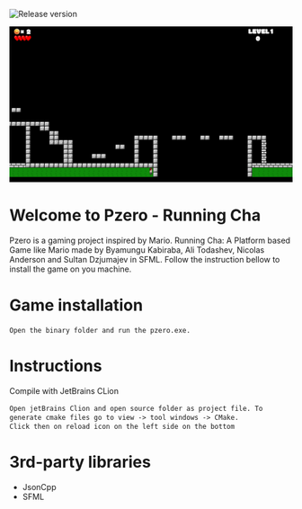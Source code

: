 

![Release version](https://img.shields.io/badge/release-v0.0.1-green.svg)

![image](screenshoot.png)
# Welcome to Pzero - Running Cha
Pzero is a gaming project inspired by Mario.
Running Cha: A Platform based Game like Mario made by Byamungu Kabiraba, Ali Todashev, Nicolas Anderson and Sultan Dzjumajev in SFML.
 Follow the instruction bellow to install the game on you machine.
 
# Game installation

```
Open the binary folder and run the pzero.exe. 

```


# Instructions
Compile with JetBrains CLion

```
Open jetBrains Clion and open source folder as project file. To generate cmake files go to view -> tool windows -> CMake. 
Click then on reload icon on the left side on the bottom
```

# 3rd-party libraries
* JsonCpp
* SFML


